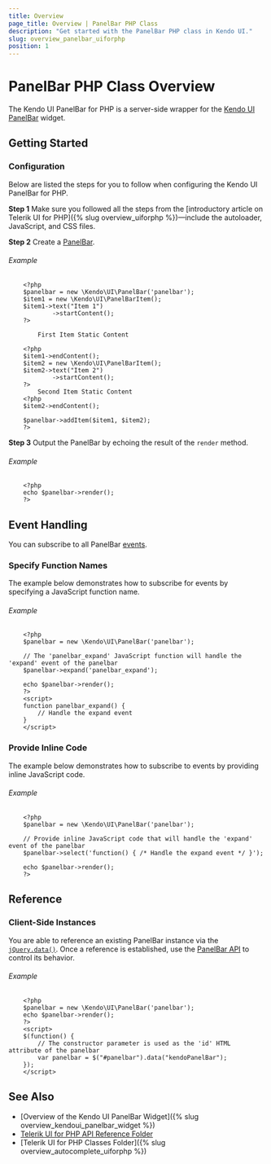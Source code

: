 ```yaml
---
title: Overview
page_title: Overview | PanelBar PHP Class
description: "Get started with the PanelBar PHP class in Kendo UI."
slug: overview_panelbar_uiforphp
position: 1
---
```


# PanelBar  PHP Class Overview

The Kendo UI PanelBar for PHP is a server-side wrapper for the [Kendo UI PanelBar](/api/javascript/ui/panelbar) widget.

## Getting Started

### Configuration

Below are listed the steps for you to follow when configuring the Kendo UI PanelBar for PHP.

**Step 1** Make sure you followed all the steps from the [introductory article on Telerik UI for PHP]({% slug overview_uiforphp %})&mdash;include the autoloader, JavaScript, and CSS files.

**Step 2** Create a [PanelBar](/api/php/Kendo/UI/PanelBar).

###### Example

        <?php
        $panelbar = new \Kendo\UI\PanelBar('panelbar');
        $item1 = new \Kendo\UI\PanelBarItem();
        $item1->text("Item 1")
                ->startContent();
        ?>

            First Item Static Content

        <?php
        $item1->endContent();
        $item2 = new \Kendo\UI\PanelBarItem();
        $item2->text("Item 2")
                ->startContent();
        ?>
            Second Item Static Content
        <?php
        $item2->endContent();

        $panelbar->addItem($item1, $item2);
        ?>

**Step 3** Output the PanelBar by echoing the result of the `render` method.

###### Example

        <?php
        echo $panelbar->render();
        ?>

## Event Handling

You can subscribe to all PanelBar [events](/api/javascript/ui/panelbar#events).

### Specify Function Names

The example below demonstrates how to subscribe for events by specifying a JavaScript function name.

###### Example

        <?php
        $panelbar = new \Kendo\UI\PanelBar('panelbar');

        // The 'panelbar_expand' JavaScript function will handle the 'expand' event of the panelbar
        $panelbar->expand('panelbar_expand');

        echo $panelbar->render();
        ?>
        <script>
        function panelbar_expand() {
            // Handle the expand event
        }
        </script>

### Provide Inline Code

The example below demonstrates how to subscribe to events by providing inline JavaScript code.

###### Example

        <?php
        $panelbar = new \Kendo\UI\PanelBar('panelbar');

        // Provide inline JavaScript code that will handle the 'expand' event of the panelbar
        $panelbar->select('function() { /* Handle the expand event */ }');

        echo $panelbar->render();
        ?>

<!--*-->
## Reference

### Client-Side Instances

You are able to reference an existing PanelBar instance via the [`jQuery.data()`](http://api.jquery.com/jQuery.data/). Once a reference is established, use the [PanelBar API](/api/javascript/ui/panelbar#methods) to control its behavior.

###### Example

        <?php
        $panelbar = new \Kendo\UI\PanelBar('panelbar');
        echo $panelbar->render();
        ?>
        <script>
        $(function() {
            // The constructor parameter is used as the 'id' HTML attribute of the panelbar
            var panelbar = $("#panelbar").data("kendoPanelBar");
        });
        </script>

## See Also

* [Overview of the Kendo UI PanelBar Widget]({% slug overview_kendoui_panelbar_widget %})
* [Telerik UI for PHP API Reference Folder](/api/php/Kendo/UI/AutoComplete)
* [Telerik UI for PHP Classes Folder]({% slug overview_autocomplete_uiforphp %})

